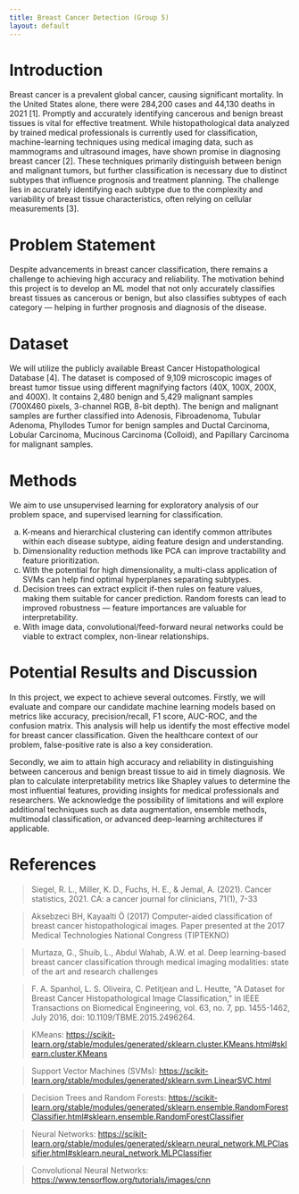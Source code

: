 ```yaml
---
title: Breast Cancer Detection (Group 5)
layout: default
---
```

# Introduction
Breast cancer is a prevalent global cancer, causing significant mortality. In the United States alone, there were 284,200 cases and 44,130 deaths in 2021 [1]. Promptly and accurately identifying cancerous and benign breast tissues is vital for effective treatment. While histopathological data analyzed by trained medical professionals is currently used for classification, machine-learning techniques using medical imaging data, such as mammograms and ultrasound images, have shown promise in diagnosing breast cancer [2]. These techniques primarily distinguish between benign and malignant tumors, but further classification is necessary due to distinct subtypes that influence prognosis and treatment planning. The challenge lies in accurately identifying each subtype due to the complexity and variability of breast tissue characteristics, often relying on cellular measurements [3].

# Problem Statement
Despite advancements in breast cancer classification, there remains a challenge to achieving high accuracy and reliability. The motivation behind this project is to develop an ML model that not only accurately classifies breast tissues as cancerous or benign, but also classifies subtypes of each category &mdash; helping in further prognosis and diagnosis of the disease. 

# Dataset
We will utilize the publicly available Breast Cancer Histopathological Database [4]. The dataset is composed of 9,109 microscopic images of breast tumor tissue using different magnifying factors (40X, 100X, 200X, and 400X). It contains 2,480 benign and 5,429 malignant samples (700X460 pixels, 3-channel RGB, 8-bit depth). The benign and malignant samples are further classified into Adenosis, Fibroadenoma, Tubular Adenoma, Phyllodes Tumor for benign samples and Ductal Carcinoma, Lobular Carcinoma, Mucinous Carcinoma (Colloid), and Papillary Carcinoma for malignant samples.

# Methods
We aim to use unsupervised learning for exploratory analysis of our problem space, and supervised learning for classification.
<ol type='a'> 
<li> K-means and hierarchical clustering can identify common attributes within each disease subtype, aiding feature design and understanding.
<li> Dimensionality reduction methods like PCA can improve tractability and feature prioritization.
<li> With the potential for high dimensionality, a multi-class application of SVMs can help find optimal hyperplanes separating subtypes.
<li> Decision trees can extract explicit if-then rules on feature values, making them suitable for cancer prediction. Random forests can lead to improved robustness &mdash; feature importances are valuable for interpretability.
<li> With image data, convolutional/feed-forward neural networks could be viable to extract complex, non-linear relationships.  
</ol>  


# Potential Results and Discussion
In this project, we expect to achieve several outcomes. Firstly, we will evaluate and compare our candidate machine learning models based on metrics like accuracy, precision/recall, F1 score, AUC-ROC, and the confusion matrix. This analysis will help us identify the most effective model for breast cancer classification. Given the healthcare context of our problem, false-positive rate is also a key consideration.

Secondly, we aim to attain high accuracy and reliability in distinguishing between cancerous and benign breast tissue to aid in timely diagnosis. We plan to calculate interpretability metrics like Shapley values to determine the most influential features, providing insights for medical professionals and researchers. We acknowledge the possibility of limitations and will explore additional techniques such as data augmentation, ensemble methods, multimodal classification, or advanced deep-learning architectures if applicable.

# References

> Siegel, R. L., Miller, K. D., Fuchs, H. E., & Jemal, A. (2021). Cancer statistics, 2021. CA: a cancer journal for clinicians, 71(1), 7-33

> Aksebzeci BH, Kayaalti Ö (2017) Computer-aided classification of breast cancer histopathological images. Paper presented at the 2017 Medical Technologies National Congress (TIPTEKNO)

> Murtaza, G., Shuib, L., Abdul Wahab, A.W. et al. Deep learning-based breast cancer classification through medical imaging modalities: state of the art and research challenges

> F. A. Spanhol, L. S. Oliveira, C. Petitjean and L. Heutte, "A Dataset for Breast Cancer Histopathological Image Classification," in IEEE Transactions on Biomedical Engineering, vol. 63, no. 7, pp. 1455-1462, July 2016, doi: 10.1109/TBME.2015.2496264.

> KMeans: https://scikit-learn.org/stable/modules/generated/sklearn.cluster.KMeans.html#sklearn.cluster.KMeans

> Support Vector Machines (SVMs): https://scikit-learn.org/stable/modules/generated/sklearn.svm.LinearSVC.html

> Decision Trees and Random Forests: https://scikit-learn.org/stable/modules/generated/sklearn.ensemble.RandomForestClassifier.html#sklearn.ensemble.RandomForestClassifier

> Neural Networks: https://scikit-learn.org/stable/modules/generated/sklearn.neural_network.MLPClassifier.html#sklearn.neural_network.MLPClassifier

> Convolutional Neural Networks: https://www.tensorflow.org/tutorials/images/cnn

